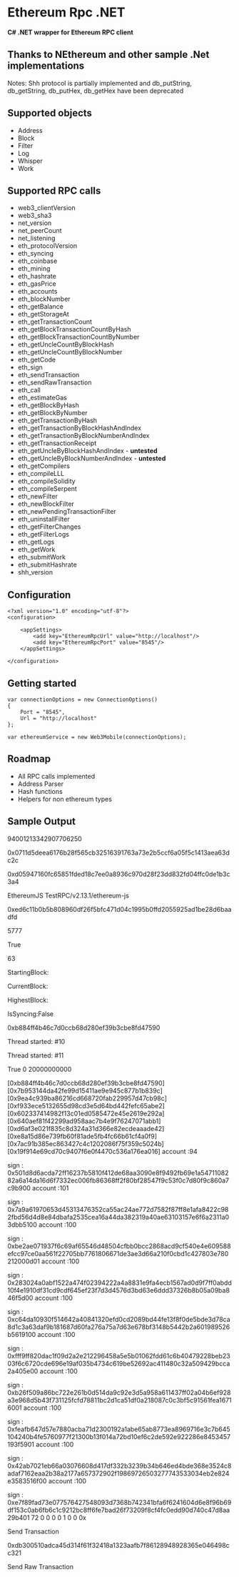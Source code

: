 
# Ethereum Rpc .NET

**C# .NET wrapper for Ethereum RPC client**
## Thanks to NEthereum and other sample .Net implementations

Notes: Shh protocol is partially implemented and db_putString, db_getString, db_putHex, db_getHex have been deprecated

Supported objects
--------

- Address
- Block
- Filter
- Log
- Whisper
- Work

Supported RPC calls
--------

- web3_clientVersion
- web3_sha3
- net_version
- net_peerCount
- net_listening
- eth_protocolVersion
- eth_syncing
- eth_coinbase
- eth_mining
- eth_hashrate
- eth_gasPrice
- eth_accounts
- eth_blockNumber
- eth_getBalance
- eth_getStorageAt
- eth_getTransactionCount
- eth_getBlockTransactionCountByHash
- eth_getBlockTransactionCountByNumber
- eth_getUncleCountByBlockHash
- eth_getUncleCountByBlockNumber
- eth_getCode
- eth_sign
- eth_sendTransaction
- eth_sendRawTransaction
- eth_call
- eth_estimateGas
- eth_getBlockByHash
- eth_getBlockByNumber
- eth_getTransactionByHash
- eth_getTransactionByBlockHashAndIndex
- eth_getTransactionByBlockNumberAndIndex
- eth_getTransactionReceipt
- eth_getUncleByBlockHashAndIndex - **untested**
- eth_getUncleByBlockNumberAndIndex - **untested**
- eth_getCompilers
- eth_compileLLL
- eth_compileSolidity
- eth_compileSerpent
- eth_newFilter
- eth_newBlockFilter
- eth_newPendingTransactionFilter
- eth_uninstallFilter
- eth_getFilterChanges
- eth_getFilterLogs
- eth_getLogs
- eth_getWork
- eth_submitWork
- eth_submitHashrate
- shh_version

Configuration
-------------

	<?xml version="1.0" encoding="utf-8"?>
	<configuration>
	
		<appSettings>
			<add key="EthereumRpcUrl" value="http://localhost"/>
			<add key="EthereumRpcPort" value="8545"/>
		</appSettings>
				
	</configuration>
	
	
Getting started
--------

	var connectionOptions = new ConnectionOptions()
	{
		Port = "8545",
		Url = "http://localhost"
	};
	
	var ethereumService = new Web3Mobile(connectionOptions);

Roadmap
--------

- All RPC calls implemented
- Address Parser
- Hash functions
- Helpers for non ethereum types

## Sample Output
94001213342907706250

0x0711d5deea6176b28f565cb32516391763a73e2b5ccf6a05f5c1413aea63dc2c

0xd05947160fc65851fded18c7ee0a8936c970d28f23dd832fd04ffc0de1b3c3a4

EthereumJS TestRPC/v2.13.1/ethereum-js

0xed6c11b0b5b808960df26f5bfc471d04c1995b0ffd2055925ad1be28d6baadfd

5777

True

63

StartingBlock:

CurrentBlock:

HighestBlock:

IsSyncing:False

0xb884ff4b46c7d0ccb68d280ef39b3cbe8fd47590

Thread started: <Thread Pool> #10

Thread started: <Thread Pool> #11

True
0
20000000000

[0xb884ff4b46c7d0ccb68d280ef39b3cbe8fd47590] [0x7b953144da42fe99d15411ae9e945c877b1b839c] [0x9ea4c939ba86216cd668720fab229957d47cb98c] [0xf933ece5132655d98cd3e5d64bd442fefc65abe2] [0x602337414982f13c01ed0585472e45e2619e292a] [0x640aef81f42299ad958aac7b4e9f76247071abb1] [0xd6af3e021f835c8d324a31d366e82ecdeaaade42] [0xe8a15d86e739fb60f81ade5fb4fc66b61cf4a0f9] [0x7ac91b385ec863427c4c1202086f75f359c5024b] [0x19f914e69cd70c9407f6e0f4470c536a176ea016] account :94

sign : 0x501d8d6acda72ff16237b5810f412de68aa3090e8f9492fb69e1a5471108282a6a14da16d6f7332ec006fb86368ff2f80bf28547f9c53f0c7d80f9c860a7c9b900
account :101

sign : 0x7a9a61970653d45313476352ca55ac24ae772d7582f87ff8e1afa8422c982fbd56d4d8e84dbafa2535cea16a44da382319a40ae63103157e6f6a2311a03dbb5100
account :100

sign : 0xbe2ae071937f6c69af65546d48504cfbb0bcc2868acd9cf540e4e609588efcc97ce0aa561f22705bb7761806671de3ae3d66a210f0cbd1c427803e780212000d01
account :100

sign : 0x283024a0abf1522a474f02394222a4a8831e9fa4ecb1567ad0d9f7ff0abdd10f4e1910df31cd9cdf645ef23f7d3d4576d3bd63e6ddd37326b8b05a09ba846f5d00
account :100

sign : 0xc64da10930f514642a40841320efd0cd2089bd44fe13f8f0de5bde3d78ca8d1c3a63daf9b181687d60fa276a75a7d63e678bf3148b5442b2a601989526b5619100
account :100

sign : 0xfff9ff820dac1f09d2a2e212296458a5e5b01062fdd61c6b40479228beb2303f6c6720cde696e19af035b4734c619be52692ac411480c32a509429bcca2a405e00
account :100

sign : 0xb26f509a86bc722e261b0d514da9c92e3d5a958a611437ff02a04b6ef928a3e968d5b43f731125fcfd78811bc2d1ca51df0a218087c0c3bf5c91561fea16716001
account :100

sign : 0xfeafb647d57e7880acba71d2300192a1abe65ab8773ea8969716e3c7b645104240b4fe5760977f21300b13f014a72bd10ef6c2de592e922286e8453457193f5901
account :100

sign : 0x42ab7021eb66a03076608d417df332b3239b34b646ed4bde368e3524c8adaf7162eaa2b38a2177a657372902f19869726503277743533034eb2e824e3583516f00
account :100

sign : 0xe7f89fad73e077576427548093d7368b742341bfa6f6241604d6e8f96b69df153c0ab6fb6c1c9212bc8ff6fe7bad26f73209f8cf4fc0edd90d740c47d8aa29b401
72
0
0
0
0
1
0
0
0x

Send Transaction

0xdb300510adca45d314f61f32418a1323aafb7f86128948928365e046498cc321

Send Raw Transaction
